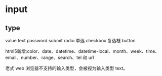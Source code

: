 # input

## type
value
text
password
submit
radio 单选
checkbox 复选框
button

html5新增:color、date、datetime、datetime-local、month、week、time、email、number、range、search、tel 和 url

老式 web 浏览器不支持的输入类型，会被视为输入类型 text。